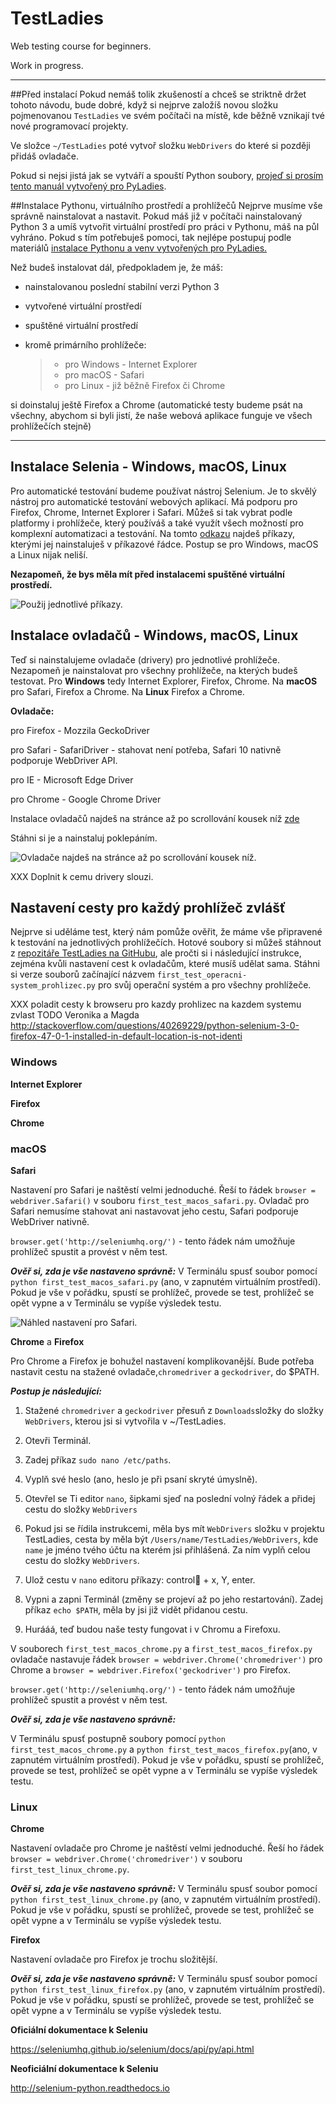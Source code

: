 # TestLadies
Web testing course for beginners.

Work in progress.

***

##Před instalací
Pokud nemáš tolik zkušeností a chceš se striktně držet tohoto návodu, bude dobré, když si nejprve založíš novou složku pojmenovanou `TestLadies` 
ve svém počítači na místě, kde běžně vznikají tvé nové programovací projekty.

Ve složce `~/TestLadies` poté vytvoř složku `WebDrivers` do které si později přidáš ovladače.

Pokud si nejsi jistá jak se vytváří a spouští Python soubory, [projeď si prosím tento manuál vytvořený pro PyLadies](http://pyladies.cz/v1/s002-hello-world/hello-world.html).

##Instalace Pythonu, virtuálního prostředí a prohlížečů
Nejprve musíme vše správně nainstalovat a nastavit. Pokud máš již v počítači nainstalovaný Python 3 a umíš vytvořit virtuální prostředí 
pro práci v Pythonu, máš na půl vyhráno. Pokud s tím potřebuješ pomoci, tak nejlépe postupuj 
podle materiálů [instalace Pythonu a venv vytvořených pro PyLadies.](http://pyladies.cz/v1/s001-install/instalace.html)

Než budeš instalovat dál, předpokladem je, že máš:

 - nainstalovanou poslední stabilní verzi Python 3
 - vytvořené virtuální prostředí
 - spuštěné virtuální prostředí
 - kromě primárního prohlížeče:

	>  - pro Windows - Internet Explorer 
	>  - pro macOS - Safari
	>  - pro Linux - již běžně Firefox či Chrome

si doinstaluj ještě Firefox a Chrome (automatické testy budeme psát na všechny, abychom si byli jistí, 
že naše webová aplikace funguje ve všech prohlížečích stejně)

***

## Instalace Selenia - Windows, macOS, Linux

Pro automatické testování budeme používat nástroj Selenium. Je to skvělý nástroj pro automatické testování webových aplikací. 
Má podporu pro Firefox, Chrome, Internet Explorer i Safari. Můžeš si tak vybrat podle platformy i prohlížeče, který používáš 
a také využít všech možností pro komplexní automatizaci a testování. Na tomto [odkazu](https://pypi.python.org/pypi/selenium) 
najdeš příkazy, kterými jej nainstaluješ v příkazové řádce. Postup se pro Windows, macOS a Linux nijak neliší.

**Nezapomeň, že bys měla mít před instalacemi spuštěné virtuální prostředí.**

![Použij jednotlivé příkazy.](https://github.com/PyLadiesCZ/TestLadies/blob/master/img/all_os_selenium_install.png)

## Instalace ovladačů - Windows, macOS, Linux
Teď si nainstalujeme ovladače (drivery) pro jednotlivé prohlížeče. 
Nezapomeň je nainstalovat pro všechny prohlížeče, na kterých budeš testovat. Pro **Windows** tedy Internet Explorer, Firefox, Chrome. 
Na **macOS** pro Safari, Firefox a Chrome. Na **Linux** Firefox a Chrome.

**Ovladače:**

 pro Firefox - Mozzila GeckoDriver

 pro Safari - SafariDriver - stahovat není potřeba, Safari 10 nativně podporuje WebDriver API.

 pro IE - Microsoft Edge Driver

 pro Chrome -  Google Chrome Driver

Instalace ovladačů najdeš na stránce až po scrollování kousek níž [zde](http://docs.seleniumhq.org/download/)

Stáhni si je a nainstaluj poklepáním.

![Ovladače najdeš na stránce až po scrollování kousek níž.](https://github.com/PyLadiesCZ/TestLadies/blob/master/img/all_os_drivers_install.png)

 
XXX Doplnit k cemu drivery slouzi.

## Nastavení cesty pro každý prohlížeč zvlášť

Nejprve si uděláme test, který nám pomůže ověřit, že máme vše připravené k testování na jednotlivých prohlížečích.
Hotové soubory si můžeš stáhnout z [repozitáře TestLadies na GitHubu](https://github.com/PyLadiesCZ/TestLadies), ale pročti si i následující instrukce, 
zejména kvůli nastavení cest k ovladačům, které musíš udělat sama. 
Stáhni si verze souborů začínající názvem `first_test_operacni-system_prohlizec.py` pro svůj operační systém a pro všechny prohlížeče.

XXX poladit cesty k browseru pro kazdy prohlizec na kazdem systemu zvlast TODO Veronika a Magda
http://stackoverflow.com/questions/40269229/python-selenium-3-0-firefox-47-0-1-installed-in-default-location-is-not-identi

### Windows

**Internet Explorer**

**Firefox**

**Chrome**

### macOS

**Safari**

Nastavení pro Safari je naštěstí velmi jednoduché. Řeší to řádek `browser = webdriver.Safari()` v souboru `first_test_macos_safari.py`.
Ovladač pro Safari nemusíme stahovat ani nastavovat jeho cestu, Safari podporuje WebDriver nativně. 

`browser.get('http://seleniumhq.org/')` - tento řádek nám umožňuje prohlížeč spustit a provést v něm test.

***Ověř si, zda je vše nastaveno správně:***
V Terminálu spusť soubor pomocí `python first_test_macos_safari.py` (ano, v zapnutém virtuálním prostředí). Pokud je vše v pořádku, spustí se prohlížeč, provede se test, prohlížeč se opět vypne a v Terminálu se vypíše výsledek testu.

![Náhled nastavení pro Safari.](https://github.com/PyLadiesCZ/TestLadies/blob/master/img/macos_safari_path.png)

**Chrome** a **Firefox**

Pro Chrome a Firefox je bohužel nastavení komplikovanější. Bude potřeba nastavit cestu na stažené ovladače,`chromedriver` a `geckodriver`, do $PATH.

***Postup je následující:***

1. Stažené `chromedriver` a `geckodriver` přesuň z `Downloads`složky do složky `WebDrivers`, kterou jsi si vytvořila v ~/TestLadies.

2. Otevři Terminál.

3. Zadej příkaz `sudo nano /etc/paths`.

4. Vyplň své heslo (ano, heslo je při psaní skryté úmyslně).

5. Otevřel se Ti editor `nano`, šipkami sjeď na poslední volný řádek a přidej cestu do složky `WebDrivers`

6. Pokud jsi se řídila instrukcemi, měla bys mít `WebDrivers` složku v projektu TestLadies, cesta by měla být `/Users/name/TestLadies/WebDrivers`,
 kde `name` je jméno tvého účtu na kterém jsi přihlášená. Za ním vyplň celou cestu do složky `WebDrivers`. 

7. Ulož cestu v `nano` editoru příkazy: control + x, Y, enter.

8. Vypni a zapni Terminál (změny se projeví až po jeho restartování). Zadej příkaz `echo $PATH`, měla by jsi již vidět přidanou cestu.

9. Hurááá, teď budou naše testy fungovat i v Chromu a Firefoxu.

V souborech `first_test_macos_chrome.py` a `first_test_macos_firefox.py` ovladače nastavuje řádek
`browser = webdriver.Chrome('chromedriver')` pro Chrome a `browser = webdriver.Firefox('geckodriver')` pro Firefox.

`browser.get('http://seleniumhq.org/')` - tento řádek nám umožňuje prohlížeč spustit a provést v něm test.

***Ověř si, zda je vše nastaveno správně:*** 

V Terminálu spusť postupně soubory pomocí `python first_test_macos_chrome.py` a `python first_test_macos_firefox.py`(ano, v zapnutém virtuálním prostředí). Pokud je vše v pořádku, spustí se prohlížeč, provede se test, prohlížeč se opět vypne a v Terminálu se vypíše výsledek testu.


### Linux

**Chrome**

Nastavení ovladače pro Chrome je naštěstí velmi jednoduché. Řeší ho řádek `browser = webdriver.Chrome('chromedriver')` v souboru `first_test_linux_chrome.py`.

***Ověř si, zda je vše nastaveno správně:*** 
V Terminálu spusť soubor pomocí `python first_test_linux_chrome.py` (ano, v zapnutém virtuálním prostředí). Pokud je vše v pořádku, spustí se prohlížeč, provede se test, prohlížeč se opět vypne a v Terminálu se vypíše výsledek testu.


**Firefox**

Nastavení ovladače pro Firefox je trochu složitější.

***Ověř si, zda je vše nastaveno správně:*** 
V Terminálu spusť soubor pomocí `python first_test_linux_firefox.py` (ano, v zapnutém virtuálním prostředí). Pokud je vše v pořádku, spustí se prohlížeč, provede se test, prohlížeč se opět vypne a v Terminálu se vypíše výsledek testu.


**Oficiální dokumentace k Seleniu**

https://seleniumhq.github.io/selenium/docs/api/py/api.html

**Neoficiální dokumentace k Seleniu**

http://selenium-python.readthedocs.io
